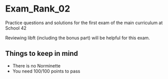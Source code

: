 # Exam_Rank_02
Practice questions and solutions for the first exam of the main curriculum at School 42

Reviewing libft (including the bonus part) will be helpful for this exam.
## Things to keep in mind
- There is no Norminette
- You need 100/100 points to pass
